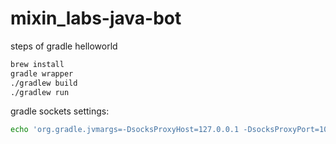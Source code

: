 # mixin_labs-java-bot

steps of gradle helloworld  
```bash
brew install
gradle wrapper
./gradlew build
./gradlew run
```

gradle sockets settings:
```bash
echo 'org.gradle.jvmargs=-DsocksProxyHost=127.0.0.1 -DsocksProxyPort=10060' >> ~/.gradle/gradle.properties
```
